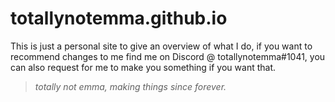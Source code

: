 # totallynotemma.github.io

This is just a personal site to give an overview of what I do, if you want to recommend changes to me find me on Discord @ totallynotemma#1041, you can also request for me to make you something if you want that.

> *totally not emma, making things since forever.*
